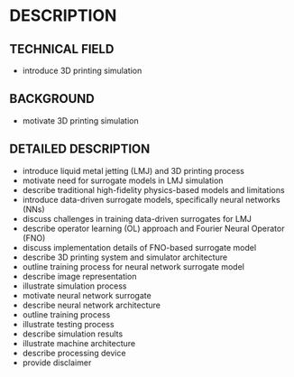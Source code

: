 # DESCRIPTION

## TECHNICAL FIELD

- introduce 3D printing simulation

## BACKGROUND

- motivate 3D printing simulation

## DETAILED DESCRIPTION

- introduce liquid metal jetting (LMJ) and 3D printing process
- motivate need for surrogate models in LMJ simulation
- describe traditional high-fidelity physics-based models and limitations
- introduce data-driven surrogate models, specifically neural networks (NNs)
- discuss challenges in training data-driven surrogates for LMJ
- describe operator learning (OL) approach and Fourier Neural Operator (FNO)
- discuss implementation details of FNO-based surrogate model
- describe 3D printing system and simulator architecture
- outline training process for neural network surrogate model
- describe image representation
- illustrate simulation process
- motivate neural network surrogate
- describe neural network architecture
- outline training process
- illustrate testing process
- describe simulation results
- illustrate machine architecture
- describe processing device
- provide disclaimer

